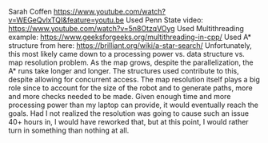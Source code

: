 Sarah Coffen
https://www.youtube.com/watch?v=WEGeQvlxTQI&feature=youtu.be
Used Penn State video: https://www.youtube.com/watch?v=5n8OtzqVOyg
Used Multithreading example: https://www.geeksforgeeks.org/multithreading-in-cpp/
Used A* structure from here: https://brilliant.org/wiki/a-star-search/
Unfortunately, this most likely came down to a processing power vs. data structure vs. map resolution problem. As the map grows, despite the parallelization, the A* runs take longer and longer. The structures used contribute to this, despite allowing for concurrent access. The map resolution itself plays a big role since to account for the size of the robot and to generate paths, more and more checks needed to be made. Given enough time and more processing power than my laptop can provide, it would eventually reach the goals. Had I not realized the resolution was going to cause such an issue 40+ hours in, I would have reworked that, but at this point, I would rather turn in something than nothing at all.